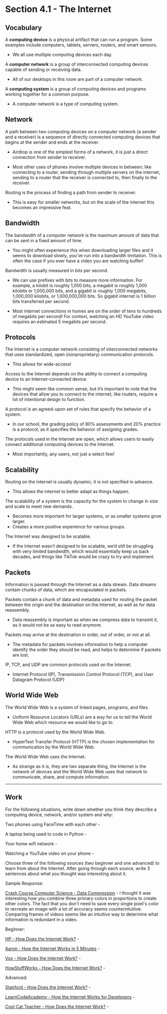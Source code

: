 # Section 4.1 - The Internet

## Vocabulary

A **computing device** is a physical artifact that can run a program. Some examples include computers, tablets, servers, routers, and smart sensors.

- We all use multiple computing devices each day.

A **computer network** is a group of interconnected computing devices capable of sending or receiving data.

- All of our desktops in this room are part of a computer network.

A **computing system** is a group of computing devices and programs working together for a common purpose.

- A computer network is a type of computing system.

## Network

A path between two computing devices on a computer network (a sender and a receiver) is a sequence of directly connected computing devices that begins at the sender and ends at the receiver.

- Airdrop is one of the simplest forms of a network, it is just a direct connection from sender to receiver.

- Most other uses of phones involve multiple devices in between; like connecting to a router, sending through multiple servers on the internet, sending to a router that the receiver is connected to, then finally to the receiver.

Routing is the process of finding a path from sender to receiver.

- This is easy for smaller networks, but on the scale of the internet this becomes an impressive feat.

## Bandwidth

The bandwidth of a computer network is the maximum amount of data that can be sent in a fixed amount of time.

- You might often experience this when downloading larger files and it seems to download slowly, you’ve run into a bandwidth limitation. This is often the case if you ever have a video you are watching buffer!

Bandwidth is usually measured in bits per second.

- We can use prefixes with bits to measure more information. For example, a kilobit is roughly 1,000 bits, a megabit is roughly 1,000 kilobits or 1,000,000 bits, and a gigabit is roughly 1,000 megabits, 1,000,000 kilobits, or 1,000,000,000 bits. So gigabit internet is 1 billion bits transferred per second.

- Most internet connections in homes are on the order of tens to hundreds of megabits per second! For context, watching an HD YouTube video requires an estimated 5 megabits per second.

## Protocols

The Internet is a computer network consisting of interconnected networks that uses standardized, open (nonproprietary) communication protocols.

- This allows for wide-access!

Access to the Internet depends on the ability to connect a computing device to an Internet-connected device.

- This might seem like common sense, but it’s important to note that the devices that allow you to connect to the internet, like routers, require a lot of intentional design to function. 

A protocol is an agreed-upon set of rules that specify the behavior of a system.

- In our school, the grading policy of 80% assessments and 20% practice is a protocol, as it specifies the behavior of assigning grades.

The protocols used in the Internet are open, which allows users to easily connect additional computing devices to the Internet.

- Most importantly, any users, not just a select few!

## Scalability

Routing on the internet is usually dynamic; it is not specified in advance.

- This allows the internet to better adapt as things happen.

The scalability of a system is the capacity for the system to change in size and scale to meet new demands.

- Becomes more important for larger systems, or as smaller systems grow larger. 
- Creates a more positive experience for various groups.

The Internet was designed to be scalable.

- If the Internet wasn’t designed to be scalable, we’d still be struggling with very limited bandwidth, which would essentially keep us back decades, and things like TikTok would be crazy to try and implement.

## Packets

Information is passed through the Internet as a data stream. Data streams contain chunks of data, which are encapsulated in packets.

Packets contain a chunk of data and metadata used for routing the packet between the origin and the destination on the Internet, as well as for data reassembly.

- Data reassembly is important as when we compress data to transmit it, as it would not be as easy to read anymore.

Packets may arrive at the destination in order, out of order, or not at all.

- The metadata for packets involves information to help a computer identify the order they should be read, and helps to determine if packets are lost.

IP, TCP, and UDP are common protocols used on the Internet.

- Internet Protocol (IP), Transmission Control Protocol (TCP), and User Datagram Protocol (UDP)

## World Wide Web

The World Wide Web is a system of linked pages, programs, and files.

- Uniform Resource Locators (URLs) are a way for us to tell the World Wide Web which resource we would like to go to.

HTTP is a protocol used by the World Wide Web.

- HyperText Transfer Protocol (HTTP) is the chosen implementation for communication by the World Wide Web.

The World Wide Web uses the Internet.

- As strange as it is, they are two separate thing, the Internet is the network of devices and the World Wide Web uses that network to communicate, share, and compute information.

---

## Work

For the following situations, write down whether you think they describe a computing device, network, and/or system and why:

Two phones using FaceTime with each other - 

A laptop being used to code in Python - 

Your home wifi network - 

Watching a YouTube video on your phone - 

Choose three of the following sources (two beginner and one advanced) to learn from about the Internet. After going through each source, write 3 sentences about what you thought was interesting about it.

Sample Response:

[Crash Course Computer Science - Data Compression](https://www.youtube.com/watch?v=OtDxDvCpPL4) - I thought it was interesting how you combine three primary colors in proportions to create other colors. The fact that you don't need to save every single pixel's color to recreate an image with a lot of accuracy seems counterintuitive. Comparing frames of videos seems like an intuitive way to determine what information is redundant in a video.

Beginner:

[HP - How Does the Internet Work?](https://www.hp.com/us-en/shop/tech-takes/how-does-the-internet-work#:~:text=It%20works%20by%20using%20a,where%20you're%20using%20it.) - 

[Aaron - How the Internet Works in 5 Minutes](http://www.steves-internet-guide.com/binary-numbers-explained/) - 

[Vox - How Does the Internet Work?](https://www.youtube.com/watch?v=TNQsmPf24go) - 

[HowStuffWorks - How Does the Internet Work?](https://computer.howstuffworks.com/internet/basics/internet.html) - 

Advanced:

[Stanford - How Does the Internet Work?](https://web.stanford.edu/class/msande91si/www-spr04/readings/week1/InternetWhitepaper.htm) - 

[LearnCodeAcademy - How the Internet Works for Developers](https://www.youtube.com/watch?v=e4S8zfLdLgQ) -

[Cool Cat Teacher - How Does the Internet Work?](https://www.youtube.com/watch?v=eiDcMY6YfEc) -
